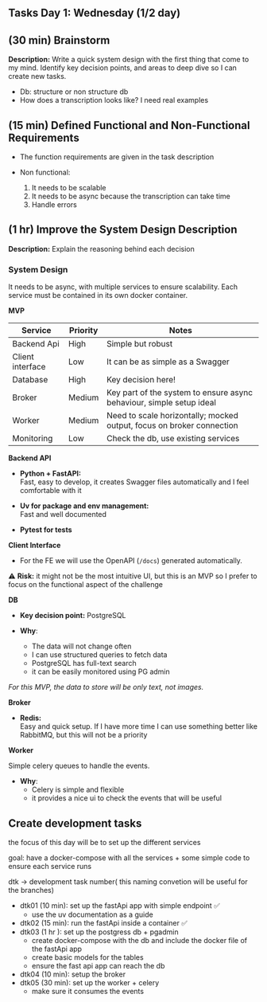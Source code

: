 ## Tasks Day 1: Wednesday (1/2 day)

## (30 min) Brainstorm

**Description:** Write a quick system design with the first thing that come to my mind. Identify key decision points, and areas to deep dive so I can create new tasks.

- Db: structure or non structure db
- How does a transcription looks like? I need real examples

## (15 min) Defined Functional and Non-Functional Requirements

- The function requirements are given in the task description
- Non functional:

  1. It needs to be scalable
  2. It needs to be async because the transcription can take time
  3. Handle errors

## (1 hr) Improve the System Design Description

**Description:** Explain the reasoning behind each decision

### System Design

It needs to be async, with multiple services to ensure scalability. Each service must be contained in its own docker container.

**MVP**

| Service          | Priority | Notes                                                                 |
| ---------------- | -------- | --------------------------------------------------------------------- |
| Backend Api      | High     | Simple but robust                                                     |
| Client interface | Low      | It can be as simple as a Swagger                                      |
| Database         | High     | Key decision here!                                                    |
| Broker           | Medium   | Key part of the system to ensure async behaviour, simple setup ideal  |
| Worker           | Medium   | Need to scale horizontally; mocked output, focus on broker connection |
| Monitoring       | Low      | Check the db, use existing services                                   |

**Backend API**

- **Python + FastAPI:**  
  Fast, easy to develop, it creates Swagger files automatically and I feel comfortable with it

- **Uv for package and env management:**  
  Fast and well documented

- **Pytest for tests**

**Client Interface**

- For the FE we will use the OpenAPI (`/docs`) generated automatically.

⚠️ **Risk:** it might not be the most intuitive UI, but this is an MVP so I prefer to focus on the functional aspect of the challenge

**DB**

- **Key decision point:** PostgreSQL

- **Why**:
  - The data will not change often
  - I can use structured queries to fetch data
  - PostgreSQL has full-text search
  - it can be easily monitored using PG admin

_For this MVP, the data to store will be only text, not images._

**Broker**

- **Redis:**  
  Easy and quick setup. If I have more time I can use something better like RabbitMQ, but this will not be a priority

**Worker**

Simple celery queues to handle the events.

- **Why**:
  - Celery is simple and flexible
  - it provides a nice ui to check the events that will be useful

## Create development tasks

the focus of this day will be to set up the different services

goal: have a docker-compose with all the services + some simple code to ensure each service runs

dtk -> development task number( this naming convetion will be useful for the branches)

- dtk01 (10 min): set up the fastApi app with simple endpoint ✅
  - use the uv documentation as a guide
- dtk02 (15 min): run the fastApi inside a container ✅
- dtk03 (1 hr ): set up the postgress db + pgadmin
  - create docker-compose with the db and include the docker file of the fastApi app
  - create basic models for the tables
  - ensure the fast api app can reach the db
- dtk04 (10 min): setup the broker
- dtk05 (30 min): set up the worker + celery
  - make sure it consumes the events
